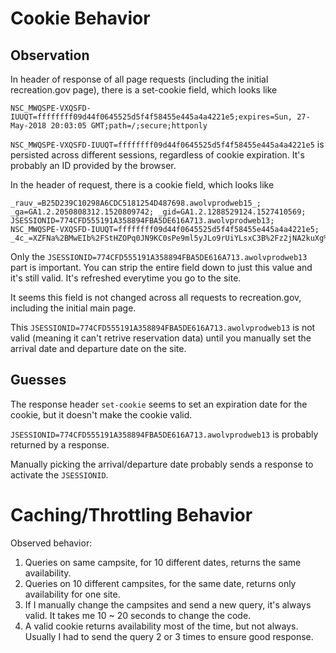 # Cookie Behavior

## Observation

In header of response of all page requests (including the initial recreation.gov page), there is a set-cookie field, which looks like 
```
NSC_MWQSPE-VXQSFD-IUUQT=ffffffff09d44f0645525d5f4f58455e445a4a4221e5;expires=Sun, 27-May-2018 20:03:05 GMT;path=/;secure;httponly
```
`NSC_MWQSPE-VXQSFD-IUUQT=ffffffff09d44f0645525d5f4f58455e445a4a4221e5` is persisted across different sessions, regardless of cookie expiration. It's probably an ID provided by the browser. 

In the header of request, there is a cookie field, which looks like
```
_rauv_=B25D239C10298A6CDC5181254D487698.awolvprodweb15_; _ga=GA1.2.2050808312.1520809742; _gid=GA1.2.1288529124.1527410569; JSESSIONID=774CFD555191A358894FBA5DE616A713.awolvprodweb13; NSC_MWQSPE-VXQSFD-IUUQT=ffffffff09d44f0645525d5f4f58455e445a4a4221e5; _4c_=XZFNa%2BMwEIb%2FStHZOPq0JN9KC0sPe9ml5yJLo9rUiYLsxC3B%2Fz2jNA2kuXg%2BHr0zeedElh52pGWKaym1EpRTXZEP%2BJpIeyJ5COVzJC1h2O8cc8oEY7WRRoMUOgLvoo80NqQin0VHMMEbbm0j2FqRgNrf7wNEdxjnO0xQSWXBhh%2FK%2Fe4zqrCflytwazSof4%2BWCqJ%2Bf0VP5JBHlOzneT%2B1m82yLHUGn8HNQ9rV7%2Bm4OeyG%2BB9c9v0%2FmHC5qQ4JF%2FApQPnHtlY1xbzLaZkgY%2Bmpz2kLD43CasRBhILwndUMrPGU0RAM0w0N2jvQHXceuYROkr%2BXMEOEnC9KmE3DXMbc74T1GfK2vMFwXzwRGIzJu7HQeKyK%2FHl8e315xoxTRQ01gvEaL4ih1ZIjUGy%2FOY6mXHzieF6hlbVK4ZAZvTGNpOW3rusZ
```
Only the `JSESSIONID=774CFD555191A358894FBA5DE616A713.awolvprodweb13` part is important. You can strip the entire field down to just this value and it's still valid. It's refreshed everytime you go to the site.

It seems this field is not changed across all requests to recreation.gov, including the initial main page.

This `JSESSIONID=774CFD555191A358894FBA5DE616A713.awolvprodweb13` is not valid (meaning it can't retrive reservation data) until you manually set the arrival date and departure date on the site. 

## Guesses

The response header `set-cookie` seems to set an expiration date for the cookie, but it doesn't make the cookie valid. 

`JSESSIONID=774CFD555191A358894FBA5DE616A713.awolvprodweb13` is probably returned by a response.

Manually picking the arrival/departure date probably sends a response to activate the `JSESSIONID`. 

# Caching/Throttling Behavior
Observed behavior:
1. Queries on same campsite, for 10 different dates, returns the same availability.
2. Queries on 10 different campsites, for the same date, returns only availability for one site. 
3. If I manually change the campsites and send a new query, it's always valid. It takes me 10 ~ 20 seconds to change the code.
4. A valid cookie returns availability most of the time, but not always. Usually I had to send the query 2 or 3 times to ensure good response. 